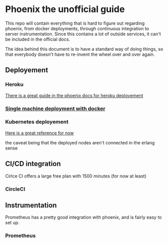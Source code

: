 # Phoenix the unofficial guide

This repo will contain everything that is hard to figure out regarding phoenix, from docker deployments, through continuous integration to server instrumentation. Since this contains a lot of outside services, it can't be included in the official docs.

The idea behind this document is to have a standard way of doing things, so that everybody doesn't have to re-invent the wheel over and over again.

## Deployement

### Heroku

[There is a great guide in the phoenix docs for heroku deployement](https://hexdocs.pm/phoenix/heroku.html)

### [Single machine deployment with docker](/deployment/docker.md)

### Kubernetes deployement

[Here is a great reference for now](https://cloud.google.com/community/tutorials/elixir-phoenix-on-kubernetes-google-container-engine)

the caveat being that the deployed nodes aren't connected in the erlang sense

## CI/CD integration

Cirlce CI offers a large free plan with 1500 minutes (for now at least)

### CircleCI

## Instrumentation

Prometheus has a pretty good integration with phoenix, and is fairly easy to set up.

### Prometheus
